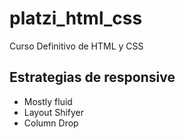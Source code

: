 # platzi_html_css
Curso Definitivo de HTML y CSS


## Estrategias de responsive

- Mostly fluid
- Layout Shifyer
- Column Drop